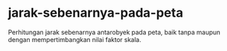 # jarak-sebenarnya-pada-peta
Perhitungan jarak sebenarnya antarobyek pada peta, baik tanpa maupun dengan mempertimbangkan nilai faktor skala.
